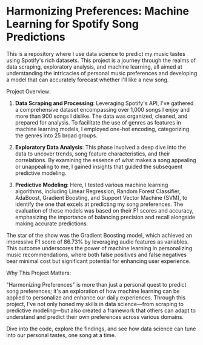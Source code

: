 # Harmonizing Preferences: Machine Learning for Spotify Song Predictions

This is a repository where I use data science to predict my music tastes using Spotify's rich datasets. This project is a journey through the realms of data scraping, exploratory analysis, and machine learning, all aimed at understanding the intricacies of personal music preferences and developing a model that can accurately forecast whether I'll like a new song.

Project Overview:

1. **Data Scraping and Processing**: Leveraging Spotify's API, I've gathered a comprehensive dataset encompassing over 1,000 songs I enjoy and more than 900 songs I dislike. The data was organized, cleaned, and prepared for analysis. To facilitate the use of genres as features in machine learning models, I employed one-hot encoding, categorizing the genres into 25 broad groups.

2. **Exploratory Data Analysis**: This phase involved a deep dive into the data to uncover trends, song feature characteristics, and their correlations. By examining the essence of what makes a song appealing or unappealing to me, I gained insights that guided the subsequent predictive modeling.

3. **Predictive Modeling**: Here, I tested various machine learning algorithms, including Linear Regression, Random Forest Classifier, AdaBoost, Gradient Boosting, and Support Vector Machine (SVM), to identify the one that excels at predicting my song preferences. The evaluation of these models was based on their F1 scores and accuracy, emphasizing the importance of balancing precision and recall alongside making accurate predictions.

The star of the show was the Gradient Boosting model, which achieved an impressive F1 score of 86.73% by leveraging audio features as variables. This outcome underscores the power of machine learning in personalizing music recommendations, where both false positives and false negatives bear minimal cost but significant potential for enhancing user experience.

Why This Project Matters:

"Harmonizing Preferences" is more than just a personal quest to predict song preferences; it's an exploration of how machine learning can be applied to personalize and enhance our daily experiences. Through this project, I've not only honed my skills in data science—from scraping to predictive modeling—but also created a framework that others can adapt to understand and predict their own preferences across various domains.

Dive into the code, explore the findings, and see how data science can tune into our personal tastes, one song at a time.
